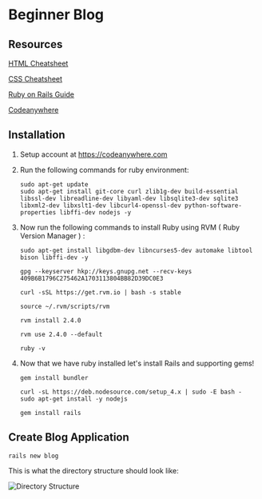 # Beginner Blog

## Resources

[HTML Cheatsheet](https://www.smashingmagazine.com/wp-content/uploads/images/html5-cheat-sheet/html5-cheat-sheet.pdf)

[CSS Cheatsheet](https://www.smashingmagazine.com/wp-content/uploads/images/html5-cheat-sheet/html5-cheat-sheet.pdf)

[Ruby on Rails Guide](http://guides.rubyonrails.org)

[Codeanywhere](http://www.codeanywhere.com)


## Installation

1. Setup account at <https://codeanywhere.com>

2. Run the following commands for ruby environment:

	```
	sudo apt-get update
	sudo apt-get install git-core curl zlib1g-dev build-essential libssl-dev libreadline-dev libyaml-dev libsqlite3-dev sqlite3 libxml2-dev libxslt1-dev libcurl4-openssl-dev python-software-properties libffi-dev nodejs -y
	```
3. Now run the following commands to install Ruby using RVM ( Ruby Version Manager ) :

	```
	sudo apt-get install libgdbm-dev libncurses5-dev automake libtool bison libffi-dev -y
	
	gpg --keyserver hkp://keys.gnupg.net --recv-keys 409B6B1796C275462A1703113804BB82D39DC0E3
	
	curl -sSL https://get.rvm.io | bash -s stable
	
	source ~/.rvm/scripts/rvm
	
	rvm install 2.4.0
	
	rvm use 2.4.0 --default
	
	ruby -v
	```
	
4. Now that we have ruby installed let's install Rails and supporting gems!

	```
	gem install bundler

	curl -sL https://deb.nodesource.com/setup_4.x | sudo -E bash - 	
	sudo apt-get install -y nodejs

	gem install rails
	```
	
## Create Blog Application

	rails new blog

This is what the directory structure should look like:

![Directory Structure](http://rmcafee.tutorial.assets.s3.amazonaws.com/beginner_blog/00_directory_structure.png)

